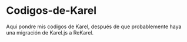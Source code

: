 # Codigos-de-Karel
Aqui pondre mis codigos de Karel, después de que probablemente haya una migración de Karel.js a ReKarel.
